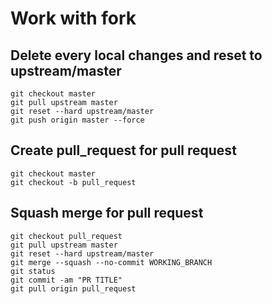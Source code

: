 # Work with fork

## Delete every local changes and reset to upstream/master

```
git checkout master
git pull upstream master
git reset --hard upstream/master
git push origin master --force
```

## Create pull_request for pull request
```
git checkout master
git checkout -b pull_request
```

## Squash merge for pull request

```
git checkout pull_request
git pull upstream master
git reset --hard upstream/master
git merge --squash --no-commit WORKING_BRANCH
git status
git commit -am "PR TITLE"
git pull origin pull_request
```
